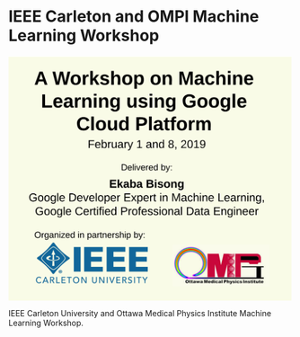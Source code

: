 # IEEE Carleton and OMPI Machine Learning Workshop

<p align="center">
    <img src="ieee-ompi/poster-ieee_ompi.png" align="middle" alt="IEEE Carleton and OMPI Machine Learning Workshop." />
</p>

IEEE Carleton University and Ottawa Medical Physics Institute Machine Learning Workshop.